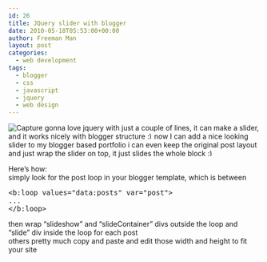```yaml
---
id: 26
title: JQuery slider with blogger
date: 2010-05-18T05:53:00+00:00
author: Freeman Man
layout: post
categories:
  - web development
tags:
  - blogger
  - css
  - javascript
  - jquery
  - web design
---
```

   <img alt="Capture" src="http://i0.wp.com/ycfreeman.com/wp-content/uploads/2010/05/Capture%5B6%5D.jpg?resize=400%2C290" style="float: none;margin-left: auto;margin-right: auto" data-recalc-dims="1" />  
gonna love jquery  
<http://sixrevisions.com/tutorials/javascript_tutorial/create-a-slick-and-accessible-slideshow-using-jquery/>  
with just a couple of lines, it can make a slider, and it works nicely with blogger structure  <img src="http://i1.wp.com/ycfreeman.com/wp-includes/images/smilies/simple-smile.png?w=660" alt=":)" class="wp-smiley" style="height: 1em; max-height: 1em;" data-recalc-dims="1" />now I can add a nice looking slider to my blogger based portfolio  
i can even keep the original post layout and just wrap the slider on top, it just slides the whole block <img src="http://i1.wp.com/ycfreeman.com/wp-includes/images/smilies/simple-smile.png?w=660" alt=":)" class="wp-smiley" style="height: 1em; max-height: 1em;" data-recalc-dims="1" />

Here&#8217;s how:  
simply look for the post loop in your blogger template, which is between

<pre>&lt;b:loop values="data:posts" var="post"&gt;<br />...<br />&lt;/b:loop&gt;<br /></pre>

then wrap &#8220;slideshow&#8221; and &#8220;slideContainer&#8221; divs outside the loop and &#8220;slide&#8221; div inside the loop for each post  
others pretty much copy and paste and edit those width and height to fit your site
